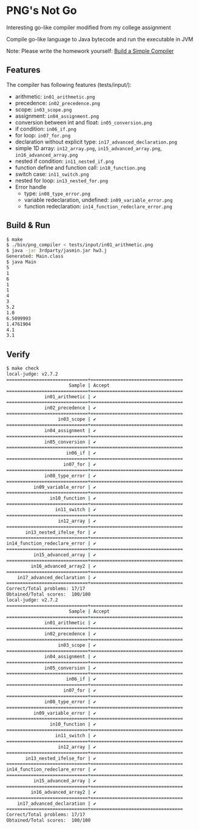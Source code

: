 # PNG's Not Go

Interesting go-like compiler modified from my college assignment

Compile go-like language to Java bytecode and run the executable in JVM

Note: Please write the homework yourself: [Build a Simple Compiler](https://aben20807.github.io/series/build-a-simple-compiler/)

## Features

The compiler has following features (tests/input/):

+ arithmetic: `in01_arithmetic.png`
+ precedence: `in02_precedence.png`
+ scope: `in03_scope.png`
+ assignment: `in04_assignment.png`
+ conversion between int and float: `in05_conversion.png`
+ if condition: `in06_if.png`
+ for loop: `in07_for.png`
+ declaration without explicit type: `in17_advanced_declaration.png`
+ simple 1D array: `in12_array.png`, `in15_advanced_array.png`, `in16_advanced_array.png`
+ nested if condition: `in11_nested_if.png`
+ function define and function call: `in10_function.png`
+ switch case: `in11_switch.png`
+ nested for loop: `in13_nested_for.png`
+ Error handle
  + type: `in08_type_error.png`
  + variable redeclaration, undefined: `in09_variable_error.png`
  + function redeclaration: `in14_function_redeclare_error.png`

## Build & Run

```bash
$ make
$ ./bin/png_compiler < tests/input/in01_arithmetic.png
$ java -jar 3rdparty/jasmin.jar hw3.j
Generated: Main.class
$ java Main
5
1
6
1
1
4
3
5.2
1.0
6.5099993
1.4761904
4.1
3.1
```

## Verify

```bash
$ make check
local-judge: v2.7.2
==============================+==================================
                       Sample | Accept
==============================+==================================
              in01_arithmetic | ✔
==============================+==================================
              in02_precedence | ✔
==============================+==================================
                   in03_scope | ✔
==============================+==================================
              in04_assignment | ✔
==============================+==================================
              in05_conversion | ✔
==============================+==================================
                      in06_if | ✔
==============================+==================================
                     in07_for | ✔
==============================+==================================
              in08_type_error | ✔
==============================+==================================
          in09_variable_error | ✔
==============================+==================================
                in10_function | ✔
==============================+==================================
                  in11_switch | ✔
==============================+==================================
                   in12_array | ✔
==============================+==================================
       in13_nested_ifelse_for | ✔
==============================+==================================
in14_function_redeclare_error | ✔
==============================+==================================
          in15_advanced_array | ✔
==============================+==================================
         in16_advanced_array2 | ✔
==============================+==================================
    in17_advanced_declaration | ✔
==============================+==================================
Correct/Total problems: 17/17
Obtained/Total scores:  100/100
local-judge: v2.7.2
==============================+==================================
                       Sample | Accept
==============================+==================================
              in01_arithmetic | ✔
==============================+==================================
              in02_precedence | ✔
==============================+==================================
                   in03_scope | ✔
==============================+==================================
              in04_assignment | ✔
==============================+==================================
              in05_conversion | ✔
==============================+==================================
                      in06_if | ✔
==============================+==================================
                     in07_for | ✔
==============================+==================================
              in08_type_error | ✔
==============================+==================================
          in09_variable_error | ✔
==============================+==================================
                in10_function | ✔
==============================+==================================
                  in11_switch | ✔
==============================+==================================
                   in12_array | ✔
==============================+==================================
       in13_nested_ifelse_for | ✔
==============================+==================================
in14_function_redeclare_error | ✔
==============================+==================================
          in15_advanced_array | ✔
==============================+==================================
         in16_advanced_array2 | ✔
==============================+==================================
    in17_advanced_declaration | ✔
==============================+==================================
Correct/Total problems: 17/17
Obtained/Total scores:  100/100
```
